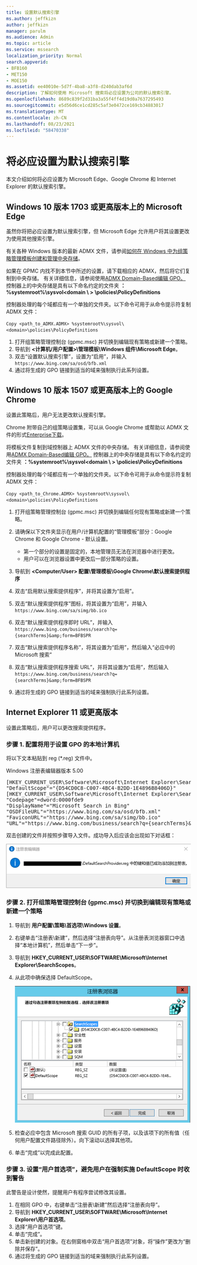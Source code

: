 ```yaml
---
title: 设置默认搜索引擎
ms.author: jeffkizn
author: jeffkizn
manager: parulm
ms.audience: Admin
ms.topic: article
ms.service: mssearch
localization_priority: Normal
search.appverid:
- BFB160
- MET150
- MOE150
ms.assetid: ee40010e-5d7f-4ba8-a3f8-d240dab3af6d
description: 了解如何使用 Microsoft 搜索将必应设置为公司的默认搜索引擎。
ms.openlocfilehash: 8689c839f2d31ba3a55f4ff4d19d0a7637295493
ms.sourcegitcommit: e5d56d6ce1cd285c5af3e0472ce169cb34883017
ms.translationtype: MT
ms.contentlocale: zh-CN
ms.lasthandoff: 08/23/2021
ms.locfileid: "58470338"
---
```

# <a name="make-bing-the-default-search-engine"></a>将必应设置为默认搜索引擎
  
本文介绍如何将必应设置为 Microsoft Edge、Google Chrome 和 Internet Explorer 的默认搜索引擎。 
  
## <a name="microsoft-edge-on-windows-10-version-1703-or-later"></a>Windows 10 版本 1703 或更高版本上的 Microsoft Edge

虽然你将把必应设置为默认搜索引擎，但 Microsoft Edge 允许用户将其设置更改为使用其他搜索引擎。
  
有关各种 Windows 版本的最新 ADMX 文件，请参阅[如何在 Windows 中为组策略管理模板创建和管理中央存储](https://support.microsoft.com/help/3087759/how-to-create-and-manage-the-central-store-for-group-policy-administra)。
  
如果在 GPMC 内找不到本节中所述的设置，请下载相应的 ADMX，然后将它们复制到中央存储。 有关详细信息，请参阅使用[ADMX Domain-Based编辑 GPO。](/previous-versions/windows/it-pro/windows-vista/cc748955%28v%3dws.10%29) 控制器上的中央存储是具有以下命名约定的文件夹 **：%systemroot%\sysvol<domain \\ \> \policies\PolicyDefinitions**
  
控制器处理的每个域都应有一个单独的文件夹。以下命令可用于从命令提示符复制 ADMX 文件：
  
 `Copy <path_to_ADMX.ADMX> %systemroot%\sysvol\<domain>\policies\PolicyDefinitions`
  
1. 打开组策略管理控制台 (gpmc.msc) 并切换到编辑现有策略或新建一个策略。
2. 导航到 **&lt;计算机/用户配置&gt;\管理模板\Windows 组件\Microsoft Edge**。
3. 双击“设置默认搜索引擎”，设置为“启用”，并输入 `https://www.bing.com/sa/osd/bfb.xml`
4. 通过将生成的 GPO 链接到适当的域来强制执行此系列设置。


## <a name="google-chrome-on-windows-10-version-1507-or-later"></a>Windows 10 版本 1507 或更高版本上的 Google Chrome

设置此策略后，用户无法更改默认搜索引擎。
  
Chrome 附带自己的组策略设置集，可以从 Google Chrome 或帮助以 ADMX 文件的形式[Enterprise下载](https://support.google.com/chrome/a/answer/187202)。
  
将模板文件复制到域控制器上 ADMX 文件的中央存储。 有关详细信息，请参阅使用[ADMX Domain-Based编辑 GPO。](/previous-versions/windows/it-pro/windows-vista/cc748955%28v%3dws.10%29) 控制器上的中央存储是具有以下命名约定的文件夹 **：%systemroot%\sysvol<domain \\ \> \policies\PolicyDefinitions**
  
控制器处理的每个域都应有一个单独的文件夹。以下命令可用于从命令提示符复制 ADMX 文件：
  
 `Copy <path_to_Chrome.ADMX> %systemroot%\sysvol\<domain>\policies\PolicyDefinitions`
  
1. 打开组策略管理控制台 (gpmc.msc) 并切换到编辑任何现有策略或新建一个策略。
2. 请确保以下文件夹显示在用户/计算机配置的“管理模板”部分：Google Chrome 和 Google Chrome - 默认设置。

    - 第一个部分的设置是固定的，本地管理员无法在浏览器中进行更改。
    - 用户可以在浏览器设置中更改后一部分策略的设置。

3. 导航到 **\<Computer/User\> 配置\管理模板\Google Chrome\默认搜索提供程序**
4. 双击“启用默认搜索提供程序”，并将其设置为“启用”。
5. 双击“默认搜索提供程序”图标，将其设置为“启用”，并输入 `https://www.bing.com/sa/simg/bb.ico`
6. 双击“默认搜索提供程序即时 URL”，并输入 `https://www.bing.com/business/search?q={searchTerms}&amp;form=BFBSPR`
7. 双击“默认搜索提供程序名称”，将其设置为“启用”，然后输入“必应中的 Microsoft 搜索”
8. 双击“默认搜索提供程序搜索 URL”，并将其设置为“启用”，然后输入 `https://www.bing.com/business/search?q={searchTerms}&amp;form=BFBSPR`
9. 通过将生成的 GPO 链接到适当的域来强制执行此系列设置。

## <a name="internet-explorer-11-or-later"></a>Internet Explorer 11 或更高版本

设置此策略后，用户可以更改搜索提供程序。
  
### <a name="step-1-configure-the-local-machine-that-will-be-used-to-set-the-gpo"></a>步骤 1. 配置将用于设置 GPO 的本地计算机

将以下文本粘贴到 reg (\*.reg) 文件中。
  
Windows 注册表编辑器版本 5.00
  
<pre>[HKEY_CURRENT_USER\Software\Microsoft\Internet Explorer\SearchScopes]
"DefaultScope"="{D54CD0C8-C007-4BC4-B2DD-1E4896B8406D}"
[HKEY_CURRENT_USER\Software\Microsoft\Internet Explorer\SearchScopes\{D54CD0C8-C007-4BC4-B2DD-1E4896B8406D}]
"Codepage"=dword:0000fde9
"DisplayName"="Microsoft Search in Bing"
"OSDFileURL"="https://www.bing.com/sa/osd/bfb.xml"
"FaviconURL"="https://www.bing.com/sa/simg/bb.ico"
"URL"="https://www.bing.com/business/search?q={searchTerms}&amp;form=BFBSPR"</pre>
  
双击创建的文件并按照步骤导入文件。成功导入后应该会出现如下对话框：
  
![注册表编辑器成功导入消息。](media/ea3686b9-f6d7-481e-9a0d-2c96891bc501.png)
  
### <a name="step-2-open-the-group-policy-management-console-gpmcmsc-and-switch-to-editing-an-existing-policy-or-creating-a-new-one"></a>步骤 2. 打开组策略管理控制台 (gpmc.msc) 并切换到编辑现有策略或新建一个策略

1. 导航到 **用户配置\策略\首选项\Windows 设置**。
2. 右键单击“注册表\新建”，然后选择“注册表向导”。从注册表浏览器窗口中选择“本地计算机”，然后单击“下一步”。
3. 导航到 **HKEY_CURRENT_USER\SOFTWARE\Microsoft\Internet Explorer\SearchScopes**。
4. 从此项中确保选择 DefaultScope。

    ![选中 DefaultScope 的注册表浏览器。](media/ec5a450d-0cba-4e9c-acba-1a09e8e90bad.png)
5. 检查必应中包含 Microsoft 搜索 GUID 的所有子项，以及该项下的所有值（任何用户配置文件路径除外）。向下滚动以选择其他项。
6. 单击“完成”以完成此配置。

### <a name="step-3-set-up-user-preferences-to-help-eliminate-a-warning-the-user-may-get-when-defaultscope-search-is-enforced"></a>步骤 3. 设置“用户首选项”，避免用户在强制实施 DefaultScope 时收到警告

此警告是设计使然，提醒用户有程序尝试修改其设置。
  
1. 在相同 GPO 中，右键单击“注册表\新建”然后选择“注册表向导”。
2. 导航到 **HKEY_CURRENT_USER\SOFTWARE\Microsoft\Internet Explorer\用户首选项**。
3. 选择“用户首选项”键。
4. 单击“完成”。
5. 单击新创建的对象。在右侧窗格中双击“用户首选项”对象，将“操作”更改为“删除并保存”。
6. 通过将生成的 GPO 链接到适当的域来强制执行此系列设置。